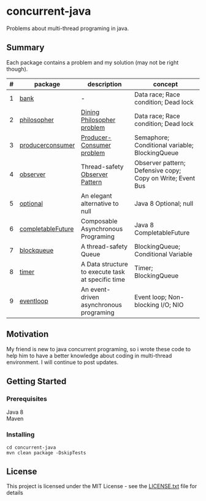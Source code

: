 # concurrent-java
Problems about multi-thread programing in java.

## Summary
Each package contains a problem and my solution (may not be right though).

| # | package | description | concept |
|---| ------- | ----------- | ------- |
| 1 | [bank](./src/main/java/bank) | - | Data race; Race condition; Dead lock |
| 2 | [philosopher](./src/main/java/philosopher) | [Dining Philosopher problem](https://en.wikipedia.org/wiki/Dining_philosophers_problem) | Data race; Race condition; Dead lock |
| 3 | [producerconsumer](./src/main/java/producerconsumer) | [Producer-Consumer problem](https://en.wikipedia.org/wiki/Producer-consumer_problem) | Semaphore; Conditional variable; BlockingQueue |
| 4 | [observer](./src/main/java/observer) | Thread-safety [Observer Pattern](https://en.wikipedia.org/wiki/Observer_pattern) | Observer pattern; Defensive copy; Copy on Write; Event Bus |
| 5 | [optional](./src/main/java/optional) | An elegant alternative to null | Java 8 Optional; null |
| 6 | [completableFuture](./src/main/java/completableFuture) | Composable Asynchronous Programing | Java 8 CompletableFuture |
| 7 | [blockqueue](./src/main/java/blockqueue) | A thread-safety Queue | BlockingQueue; Conditional Variable |
| 8 | [timer](./src/main/java/timer) | A Data structure to execute task at specific time | Timer; BlockingQueue |
| 9 | [eventloop](./src/main/java/eventloop) | An event-driven asynchronous programing | Event loop; Non-blocking I/O; NIO |

## Motivation
My friend is new to java concurrent programing, so i wrote these code
to help him to have a better knowledge about coding in multi-thread 
environment.
I will continue to post updates.

## Getting Started

### Prerequisites
Java 8  
Maven

### Installing
```
cd concurrent-java
mvn clean package -DskipTests
```

## License
This project is licensed under the MIT License - see the [LICENSE.txt](LICENSE.txt) file for details
